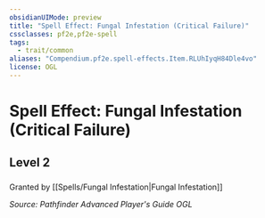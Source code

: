 ```yaml
---
obsidianUIMode: preview
title: "Spell Effect: Fungal Infestation (Critical Failure)"
cssclasses: pf2e,pf2e-spell
tags:
  - trait/common
aliases: "Compendium.pf2e.spell-effects.Item.RLUhIyqH84Dle4vo"
license: OGL
---
```

# Spell Effect: Fungal Infestation (Critical Failure)
## Level 2
### 






Granted by [[Spells/Fungal Infestation|Fungal Infestation]]

*Source: Pathfinder Advanced Player's Guide*
*OGL*